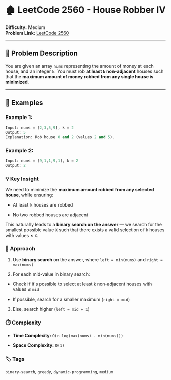 # 🏚️ LeetCode 2560 - House Robber IV

**Difficulty:** Medium  
**Problem Link:** [LeetCode 2560](https://leetcode.com/problems/house-robber-iv)

---

## 📘 Problem Description

You are given an array `nums` representing the amount of money at each house, and an integer `k`. You must rob **at least `k` non-adjacent** houses such that the **maximum amount of money robbed from any single house is minimized**.

---

## 🧪 Examples

### Example 1:
```python
Input: nums = [2,3,5,9], k = 2  
Output: 5  
Explanation: Rob house 0 and 2 (values 2 and 5).
```

### Example 2:
```python
Input: nums = [9,1,1,9,1], k = 2  
Output: 2
```

### 💡 Key Insight
We need to minimize the **maximum amount robbed from any selected house**, while ensuring:

- At least `k` houses are robbed

- No two robbed houses are adjacent

This naturally leads to a **binary search on the answer** — we search for the smallest possible value `X` such that there exists a valid selection of `k` houses with values ≤ `X`.

### 🧠 Approach

1. Use **binary search** on the answer, where `left = min(nums)` and `right = max(nums)`

2. For each mid-value in binary search:

- Check if it's possible to select at least `k` non-adjacent houses with values ≤ `mid`

- If possible, search for a smaller maximum (`right = mid`)

3. Else, search higher (`left = mid + 1`)

### ⏱️ Complexity

- **Time Complexity:** `O(n log(max(nums) - min(nums)))`

- **Space Complexity:** `O(1)`

### 🏷️ Tags
`binary-search`, `greedy`, `dynamic-programming`, `medium`